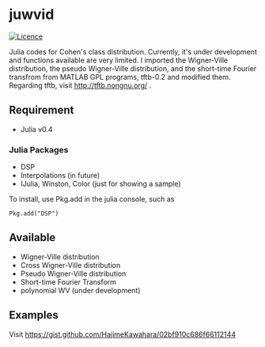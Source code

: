 # juwvid

[![Licence](http://img.shields.io/badge/license-GPLv2-blue.svg?style=flat)](http://www.gnu.org/licenses/gpl-2.0.html)

Julia codes for Cohen's class distribution. Currently, it's under development and functions available are very limited. I imported the Wigner-Ville distribution, the pseudo Wigner-Ville distribution, and the short-time Fourier transfrom from MATLAB GPL programs, tftb-0.2 and modified them. Regarding tftb, visit http://tftb.nongnu.org/ .

## Requirement

- Julia v0.4

### Julia Packages 

- DSP
- Interpolations (in future)
- IJulia, Winston, Color (just for showing a sample)

To install, use Pkg.add in the julia console, such as

```
Pkg.add("DSP")
```

## Available 

- Wigner-Ville distribution
- Cross Wigner-Ville distribution
- Pseudo Wigner-Ville distribution
- Short-time Fourier Transform
- polynomial WV (under development)

## Examples

Visit https://gist.github.com/HajimeKawahara/02bf910c686f66112144


